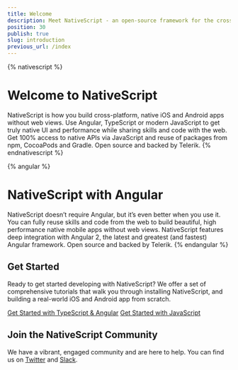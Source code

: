 ```yaml
---
title: Welcome
description: Meet NativeScript - an open-source framework for the cross-platform development of truly native apps.
position: 30
publish: true
slug: introduction
previous_url: /index
---
```


{% nativescript %}
# Welcome to NativeScript

NativeScript is how you build cross-platform, native iOS and Android apps without web views. Use Angular, TypeScript or modern JavaScript to get truly native UI and performance while sharing skills and code with the web. Get 100% access to native APIs via JavaScript and reuse of packages from npm, CocoaPods and Gradle. Open source and backed by Telerik.
{% endnativescript %}

{% angular %}
# NativeScript with Angular

NativeScript doesn’t require Angular, but it’s even better when you use it. You can fully reuse skills and code from the web to build beautiful, high performance native mobile apps without web views. NativeScript features deep integration with Angular 2, the latest and greatest (and fastest) Angular framework. Open source and backed by Telerik.
{% endangular %}

## Get Started

Ready to get started developing with NativeScript? We offer a set of comprehensive tutorials that walk you through installing NativeScript, and building a real-world iOS and Android app from scratch.

<div id="start-button-container">
  <a href="http://docs.nativescript.org/angular/tutorial/ng-chapter-0" class="Btn" id="ng-start-button">Get Started with TypeScript & Angular</a>
  <a href="http://docs.nativescript.org/tutorial/chapter-0" class="Btn" id="js-start-button">Get Started with JavaScript</a>
</div>

<script>
  // Quick script to randomize the tutorial button order
  var container = document.getElementById("start-button-container");
  var ngButton = document.getElementById("ng-start-button");
  var jsButton = document.getElementById("js-start-button");

  if (Math.floor(Math.random() * 2) == 0) {
    container.insertBefore(jsButton, ngButton);
    ngButton.style.marginTop = "1em";
    ngButton.style.marginBottom = "1em";
  } else {
    jsButton.style.marginTop = "1em";
    jsButton.style.marginBottom = "1em";
  }
</script>

## Join the NativeScript Community

We have a vibrant, engaged community and are here to help. You can find us on [Twitter](https://twitter.com/nativescript) and [Slack](http://developer.telerik.com/wp-login.php?action=slack-invitation).
